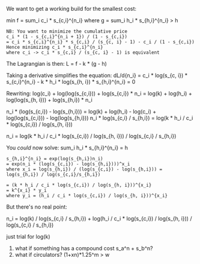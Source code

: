 We want to get a working build for the smallest cost:

min f = sum_i c_i * s_{c,i}^{n_i}
where g = sum_i h_i * s_{h,i}^{n_i} > h

    NB: You want to minimize the cumulative price
    c_i * (1 - s_{c,i}^{n_i + 1}) / (1 - s_{c,i})
    = c_i * s_{c,i}^{n_i} * s_{c,i} / (s_{c, i} - 1) - c_i / (1 - s_{c,i})
    Hence minimizing c_i * s_{c,i}^{n_i}
    where c_i -> c_i * s_{c,i} / (s_{c, i} - 1) is equivalent

The Lagrangian is then:
L = f - k * (g - h)

Taking a derivative simplifies the equation:
dL/d{n_i} = c_i * log(s_{c, i}) * s_{c,i}^{n_i}
          - k * h_i * log(s_{h, i}) * s_{h,i}^{n_i} = 0

Rewriting:
log(c_i) + log(log(s_{c,i})) + log(s_{c,i}) * n_i
= log(k) + log(h_i) + log(log(s_{h, i})) + log(s_{h,i}) * n_i

n_i * (log(s_{c,i}) - log(s_{h,i})) = log(k) + log(h_i) - log(c_i) + log(log(s_{c,i})) - log(log(s_{h,i}))
n_i * log(s_{c,i} / s_{h,i}) = log(k * h_i / c_i * log(s_{c,i}) / log(s_{h, i}))

n_i = log(k * h_i / c_i * log(s_{c,i}) / log(s_{h, i})) / log(s_{c,i} / s_{h,i})

You _could_ now solve:
    sum_i h_i * s_{h,i}^{n_i} = h

    s_{h,i}^{n_i} = exp(log(s_{h,i})n_i) 
    = exp(n_i * (log(s_{c,i}) - log(s_{h,i})))^x_i
    where x_i = log(s_{h,i}) / (log(s_{c,i}) - log(s_{h,i})) = log(s_{h,i}) / log(s_{c,i}/s_{h,i})

    = (k * h_i / c_i * log(s_{c,i}) / log(s_{h, i}))^{x_i}
    = k^{x_i} * y_i
    where y_i = (h_i / c_i * log(s_{c,i}) / log(s_{h, i}))^{x_i}

But there's no real point:

n_i = log(k) / log(s_{c,i} / s_{h,i}) + log(h_i / c_i * log(s_{c,i}) / log(s_{h, i})) / log(s_{c,i} / s_{h,i})

just trial for log(k)

1. what if something has a compound cost s_a^n + s_b^n?
2. what if circulators?
    (1+xn)*1.25^m > w